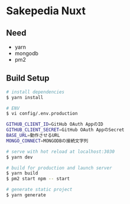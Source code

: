 # Sakepedia Nuxt

## Need

- yarn
- mongodb
- pm2

## Build Setup

``` bash
# install dependencies
$ yarn install

# ENV
$ vi config/.env.production

GITHUB_CLIENT_ID=GitHub OAuth AppのID
GITHUB_CLIENT_SECRET=GitHub OAuth AppのSecret
BASE_URL=動作させるURL
MONGO_CONNECT=MONGODBの接続文字列

# serve with hot reload at localhost:3030
$ yarn dev

# build for production and launch server
$ yarn build
$ pm2 start npm -- start

# generate static project
$ yarn generate
```
